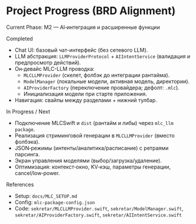 Project Progress (BRD Alignment)
================================

Current Phase: M2 — AI‑интеграция и расширенные функции

Completed
- Chat UI: базовый чат-интерфейс (без сетевого LLM).
- LLM абстракция: `LLMProviderProtocol` + `AIIntentService` (валидация и предпросмотр действий).
- Он‑девайс MLC-LLM проводка:
  - `MLCLLMProvider` (скелет, фолбэк до интеграции рантайма).
  - `ModelManager` (локальные модели, активная модель, директории).
  - `AIProviderFactory` (переключение провайдера; дефолт: `.mlc`).
  - Инициализация модели при старте приложения.
- Навигация: свайпы между разделами + нижний тулбар.

In Progress / Next
- Подключение MLCSwift и `dist` (рантайм и либы) через `mlc_llm package`.
- Реализация стриминговой генерации в `MLCLLMProvider` (вместо фолбэка).
- JSON‑режимы (интенты/аналитика/расписание) с ретраями парсинга.
- Экран управления моделями (выбор/загрузка/удаление).
- Оптимизация: контекст‑окно, KV‑кэш, параметры генерации, cancel/low‑power.

References
- Setup: `docs/MLC_SETUP.md`
- Config: `mlc-package-config.json`
- Code: `sekretar/MLCLLMProvider.swift`, `sekretar/ModelManager.swift`, `sekretar/AIProviderFactory.swift`, `sekretar/AIIntentService.swift`

